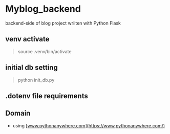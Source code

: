 # Myblog_backend
backend-side of blog project wriiten with Python Flask

## venv activate
 > source .venv/bin/activate

## initial db setting
 > python init_db.py
## .dotenv file requirements
 >    

## Domain
 - using [www.pythonanywhere.com](https://www.pythonanywhere.com/)